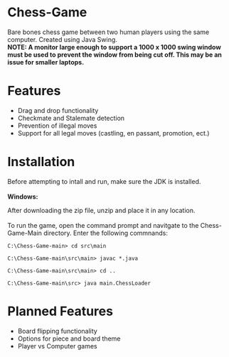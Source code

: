# Chess-Game
Bare bones chess game between two human players using the same computer. Created using Java Swing. <br />
**NOTE: A monitor large enough to support a 1000 x 1000 swing window must be used to prevent the window from being cut off. This may be an issue for smaller laptops.**

# Features
* Drag and drop functionality
* Checkmate and Stalemate detection
* Prevention of illegal moves
* Support for all legal moves (castling, en passant, promotion, ect.)

# Installation 
Before attempting to intall and run, make sure the JDK is installed. <br /> <br />
**Windows:**



After downloading the zip file, unzip and place it in any location. <br />
<br />To run the game, open the command prompt and navitgate to the Chess-Game-Main directory. Enter the following commnands: 

```
C:\Chess-Game-main> cd src\main
```
```
C:\Chess-Game-main\src\main> javac *.java
```
```
C:\Chess-Game-main\src\main> cd ..
```
```
C:\Chess-Game-main\src> java main.ChessLoader
```

# Planned Features
* Board flipping functionality
* Options for piece and board theme
* Player vs Computer games
